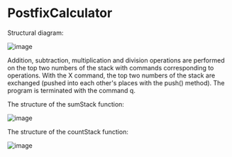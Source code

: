 # PostfixCalculator

Structural diagram:

![image](https://user-images.githubusercontent.com/112402293/220412774-0bdbc2ff-9312-4513-9987-666a7f9000bb.png)


Addition, subtraction, multiplication and division operations are performed on the top two numbers of the stack with commands corresponding to operations. With the X command, the top two numbers of the stack are exchanged (pushed into each other's places with the push() method). The program is terminated with the command q.


The structure of the  sumStack function:

![image](https://user-images.githubusercontent.com/112402293/220412860-d7752274-5e47-42bb-b390-3713916fdb9b.png)

The structure of the countStack function:

![image](https://user-images.githubusercontent.com/112402293/220412904-acc70ad3-c6e7-4a47-a607-ff10a82dc013.png)

